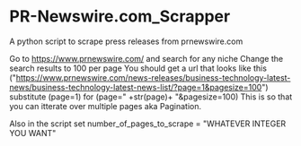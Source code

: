 # PR-Newswire.com_Scrapper
A python script to scrape press releases from prnewswire.com 

Go to https://www.prnewswire.com/ and search for any niche
Change the search results to 100 per page
You should get a url that looks like this ("https://www.prnewswire.com/news-releases/business-technology-latest-news/business-technology-latest-news-list/?page=1&pagesize=100")
substitute (page=1) for (page=" +str(page)+ "&pagesize=100)
This is so that you can itterate over multiple pages aka Pagination.

Also in the script set number_of_pages_to_scrape = "WHATEVER INTEGER YOU WANT"

